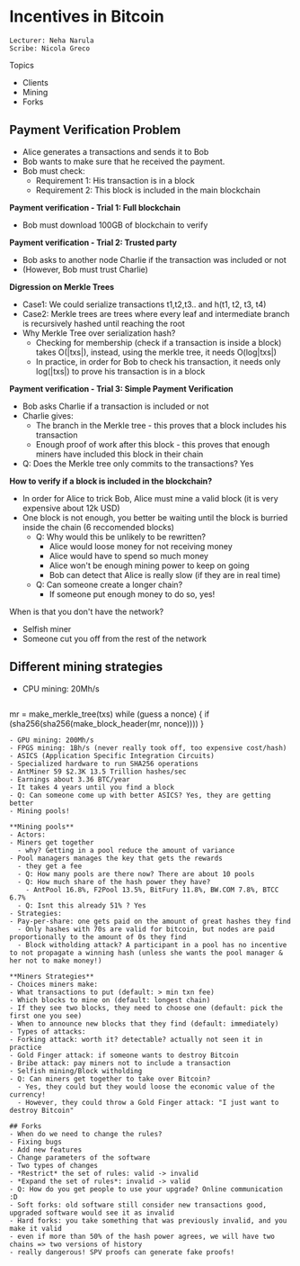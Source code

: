 # Incentives in Bitcoin

```
Lecturer: Neha Narula
Scribe: Nicola Greco
```

Topics
- Clients
- Mining
- Forks

## Payment Verification Problem
- Alice generates a transactions and sends it to Bob
- Bob wants to make sure that he received the payment.
- Bob must check:
  - Requirement 1: His transaction is in a block
  - Requirement 2: This block is included in the main blockchain

**Payment verification - Trial 1: Full blockchain**
- Bob must download 100GB of blockchain to verify

**Payment verification - Trial 2: Trusted party**
- Bob asks to another node Charlie if the transaction was included or not
- (However, Bob must trust Charlie)

**Digression on Merkle Trees**
- Case1: We could serialize transactions t1,t2,t3.. and h(t1, t2, t3, t4)
- Case2: Merkle trees are trees where every leaf and intermediate branch is recursively hashed until reaching the root
- Why Merkle Tree over serialization hash?
  - Checking for membership (check if a transaction is inside a block) takes O(|txs|), instead, using the merkle tree, it needs O(log|txs|)
  - In practice, in order for Bob to check his transaction, it needs only log(|txs|) to prove his transaction is in a block

**Payment verification - Trial 3: Simple Payment Verification**
- Bob asks Charlie if a transaction is included or not
- Charlie gives:
  - The branch in the Merkle tree - this proves that a block includes his transaction
  - Enough proof of work after this block - this proves that enough miners have included this block in their chain
- Q: Does the Merkle tree only commits to the transactions? Yes

**How to verify if a block is included in the blockchain?**
- In order for Alice to trick Bob, Alice must mine a valid block (it is very expensive about 12k USD)
- One block is not enough, you better be waiting until the block is burried inside the chain (6 reccomended blocks)
  - Q: Why would this be unlikely to be rewritten?
    - Alice would loose money for not receiving money
    - Alice would have to spend so much money
    - Alice won't be enough mining power to keep on going
    - Bob can detect that Alice is really slow (if they are in real time)
  - Q: Can someone create a longer chain?
    - If someone put enough money to do so, yes!

When is that you don't have the network?
- Selfish miner
- Someone cut you off from the rest of the network

## Different mining strategies

- CPU mining: 20Mh/s
  ```
mr = make_merkle_tree(txs)
while (guess a nonce) {
  if (sha256(sha256(make_block_header(mr, nonce))))
}
  ```
- GPU mining: 200Mh/s
- FPGS mining: 1Bh/s (never really took off, too expensive cost/hash)
- ASICS (Application Specific Integration Circuits)
  - Specialized hardware to run SHA256 operations
  - AntMiner 59 $2.3K 13.5 Trillion hashes/sec
  - Earnings about 3.36 BTC/year
  - It takes 4 years until you find a block
  - Q: Can someone come up with better ASICS? Yes, they are getting better
- Mining pools!

**Mining pools**
- Actors:
  - Miners get together
    - why? Getting in a pool reduce the amount of variance
  - Pool managers manages the key that gets the rewards
    - they get a fee
    - Q: How many pools are there now? There are about 10 pools
    - Q: How much share of the hash power they have?
      - AntPool 16.8%, F2Pool 13.5%, BitFury 11.8%, BW.COM 7.8%, BTCC 6.7%
    - Q: Isnt this already 51% ? Yes
- Strategies:
  - Pay-per-share: one gets paid on the amount of great hashes they find
    - Only hashes with 70s are valid for bitcoin, but nodes are paid proportionally to the amount of 0s they find
    - Block witholding attack? A participant in a pool has no incentive to not propagate a winning hash (unless she wants the pool manager & her not to make money!)

**Miners Strategies**
- Choices miners make:
  - What transactions to put (default: > min txn fee)
  - Which blocks to mine on (default: longest chain)
  - If they see two blocks, they need to choose one (default: pick the first one you see)
  - When to announce new blocks that they find (default: immediately)
- Types of attacks:
  - Forking attack: worth it? detectable? actually not seen it in practice
  - Gold Finger attack: if someone wants to destroy Bitcoin
  - Bribe attack: pay miners not to include a transaction
  - Selfish mining/Block witholding
  - Q: Can miners get together to take over Bitcoin?
    - Yes, they could but they would loose the economic value of the currency!
    - However, they could throw a Gold Finger attack: "I just want to destroy Bitcoin"

## Forks
- When do we need to change the rules?
  - Fixing bugs
  - Add new features
  - Change parameters of the software
- Two types of changes
  - *Restrict* the set of rules: valid -> invalid
  - *Expand the set of rules*: invalid -> valid
  - Q: How do you get people to use your upgrade? Online communication :D
- Soft forks: old software still consider new transactions good, upgraded software would see it as invalid
- Hard forks: you take something that was previously invalid, and you make it valid
  - even if more than 50% of the hash power agrees, we will have two chains => two versions of history
  - really dangerous! SPV proofs can generate fake proofs!
  
